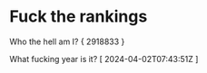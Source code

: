 # Fuck the rankings

Who the hell am I?
{ 2918833 }

What fucking year is it?
[ 2024-04-02T07:43:51Z ]
